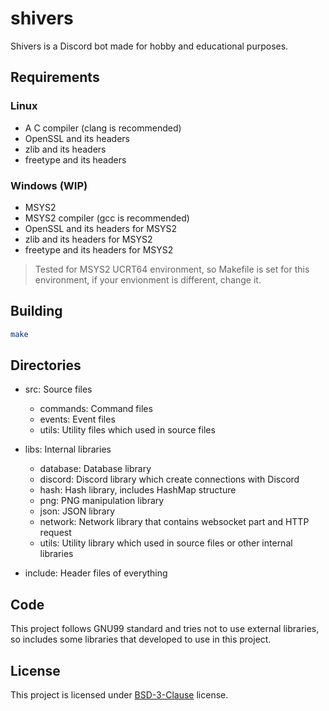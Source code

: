 # shivers
Shivers is a Discord bot made for hobby and educational purposes.

## Requirements

### Linux
+ A C compiler (clang is recommended)
+ OpenSSL and its headers
+ zlib and its headers
+ freetype and its headers

### Windows (WIP)
+ MSYS2
+ MSYS2 compiler (gcc is recommended)
+ OpenSSL and its headers for MSYS2
+ zlib and its headers for MSYS2
+ freetype and its headers for MSYS2

> Tested for MSYS2 UCRT64 environment, so Makefile is set for this environment, if your envionment is different, change it.

## Building
```bash
make
```

## Directories
+ src: Source files
	+ commands: Command files
	+ events: Event files
	+ utils: Utility files which used in source files

+ libs: Internal libraries
	+ database: Database library
	+ discord: Discord library which create connections with Discord
	+ hash: Hash library, includes HashMap structure
	+ png: PNG manipulation library
	+ json: JSON library
	+ network: Network library that contains websocket part and HTTP request
	+ utils: Utility library which used in source files or other internal libraries

+ include: Header files of everything

## Code
This project follows GNU99 standard and tries not to use external libraries, so includes some libraries that developed to use in this project.

## License
This project is licensed under [BSD-3-Clause](./LICENSE) license.

